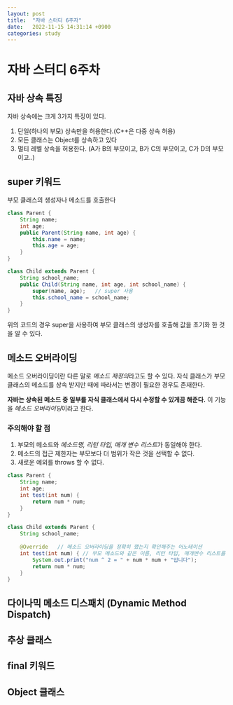 ```yaml
---
layout: post
title:  "자바 스터디 6주자"
date:   2022-11-15 14:31:14 +0900
categories: study
---
```


# 자바 스터디 6주차

## 자바 상속 특징
자바 상속에는 크게 3가지 특징이 있다.
1. 단일(하나의 부모) 상속만을 허용한다.(C++은 다중 상속 허용)
2. 모든 클래스는 Object를 상속하고 있다
3. 멀티 레벨 상속을 허용한다. (A가 B의 부모이고, B가 C의 부모이고, C가 D의 부모이고..)

## super 키워드

부모 클래스의 생성자나 메소드를 호출한다
```java
class Parent {
    String name;
    int age;
    public Parent(String name, int age) {
        this.name = name;
        this.age = age;
    }
}

class Child extends Parent {
    String school_name;
    public Child(String name, int age, int school_name) {
        super(name, age);   // super 사용
        this.school_name = school_name;
    }
}
```
위의 코드의 경우 super을 사용하여 부모 클래스의 생성자를 호출해 값을 초기화 한 것을 알 수 있다.

## 메소드 오버라이딩
메소드 오버라이딩이란 다른 말로 *메소드 재정의*라고도 할 수 있다.
자식 클래스가 부모 클래스의 메소드를 상속 받지만 때에 따라서는 변경이 필요한 경우도 존재한다.       

**자바는 상속된 메소드 중 일부를 자식 클래스에서 다시 수정할 수 있게끔 해준다.**
이 기능을 *메소드 오버라이딩*이라고 한다.

### 주의해야 할 점
1. 부모의 메소드와 *메소드명, 리턴 타입, 매개 변수 리스트*가 동일해야 한다.
2. 메소드의 접근 제한자는 부모보다 더 범위가 작은 것을 선택할 수 없다.
3. 새로운 예외를 throws 할 수 없다.

```java
class Parent {
    String name;
    int age;
    int test(int num) {
        return num * num;
    }
}

class Child extends Parent {
    String school_name;
    
    @Override   // 메소드 오버라이딩을 정확히 했는지 확인해주는 어노테이션
    int test(int num) { // 부모 메소드와 같은 이름, 리턴 타입, 매개변수 리스트를 가지고 있다
        System.out.print("num ^ 2 = " + num * num + "입니다");
        return num * num;
    }
}
```


## 다이나믹 메소드 디스패치 (Dynamic Method Dispatch)

## 추상 클래스

## final 키워드

## Object 클래스
